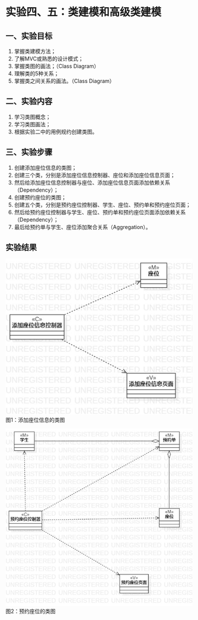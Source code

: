 # 实验四、五：类建模和高级类建模

## 一、实验目标

1. 掌握类建模方法；
2. 了解MVC或熟悉的设计模式；
3. 掌握类图的画法；（Class Diagram）
4. 理解类的5种关系；
5. 掌握类之间关系的画法。（Class Diagram）

## 二、实验内容

1. 学习类图概念；
2. 学习类图画法；
3. 根据实验二中的用例规约创建类图。

## 三、实验步骤

1. 创建添加座位信息的类图；
2. 创建三个类，分别是添加座位信息控制器、座位和添加座位信息页面；
3. 然后给添加座位信息控制器与座位、添加座位信息页面添加依赖关系（Dependency）；
4. 创建预约座位的类图；
5. 创建五个类，分别是预约座位控制器、学生、座位、预约单和预约座位页面；
6. 然后给预约座位控制器与学生、座位、预约单和预约座位页面添加依赖关系（Dependency）；
7. 最后给预约单与学生、座位添加聚合关系（Aggregation）。

## 实验结果

![添加座位信息的类图](./添加座位信息类图.jpg)   
图1：添加座位信息的类图

![预约座位的类图](./预约座位类图.jpg)   
图2：预约座位的类图
